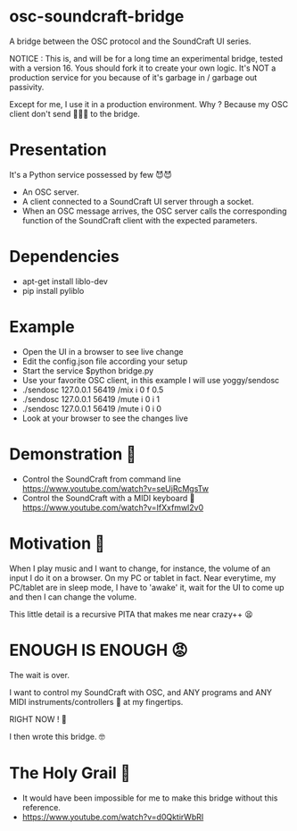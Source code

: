 # osc-soundcraft-bridge
A bridge between the OSC protocol and the SoundCraft UI series.

NOTICE : This is, and will be for a long time an experimental bridge, tested with a version 16. Yous should fork it to create your own logic. It's NOT a production service for you because of it's garbage in / garbage out passivity.

Except for me, I use it in a production environment. Why ? Because my OSC client don't send 💩🧻🚽 to the bridge.

# Presentation
It's a Python service possessed by few 😈😈
* An OSC server.
* A client connected to a SoundCraft UI server through a socket.
* When an OSC message arrives, the OSC server calls the corresponding function of the SoundCraft client with the expected parameters.

# Dependencies
* apt-get install liblo-dev
* pip install pyliblo

# Example
* Open the UI in a browser to see live change
* Edit the config.json file according your setup
* Start the service $python bridge.py
* Use your favorite OSC client, in this example I will use yoggy/sendosc
* ./sendosc 127.0.0.1 56419 /mix i 0 f 0.5
* ./sendosc 127.0.0.1 56419 /mute i 0 i 1
* ./sendosc 127.0.0.1 56419 /mute i 0 i 0
* Look at your browser to see the changes live

# Demonstration 🎥
* Control the SoundCraft from command line https://www.youtube.com/watch?v=seUjRcMgsTw
* Control the SoundCraft with a MIDI keyboard 🎹 https://www.youtube.com/watch?v=IfXxfmwl2v0

# Motivation 🤔
When I play music and I want to change, for instance, the volume of an input I do it on a browser. On my PC or tablet in fact. Near everytime, my PC/tablet are in sleep mode, I have to 'awake' it, wait for the UI to come up and then I can change the volume.

This little detail is a recursive PITA that makes me near crazy++ 😫

# ENOUGH IS ENOUGH 😡
The wait is over.

I want to control my SoundCraft with OSC, and ANY programs and ANY MIDI instruments/controllers 🎹 at my fingertips. 

RIGHT NOW ! 🥴

I then wrote this bridge. 🤓

# The Holy Grail 🎥
* It would have been impossible for me to make this bridge without this reference.
* https://www.youtube.com/watch?v=d0QktirWbRI
 
